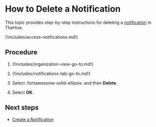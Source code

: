 # How to Delete a Notification

This topic provides step-by-step instructions for deleting a [notification](about-notifications.md) in TheHive.

{!includes/access-notifications.md!}

<h2>Procedure</h2>

1. {!includes/organization-view-go-to.md!}

2. {!includes/notifications-tab-go-to.md!}

3. Select :fontawesome-solid-ellipsis: and then **Delete**.

4. Select **OK**.

<h2>Next steps</h2>

* [Create a Notification](create-a-notification.md)